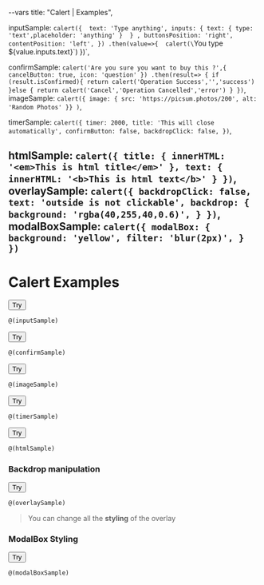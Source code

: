 --vars
title: "Calert | Examples",

inputSample: `calert({ 
    text: 'Type anything',
    inputs: { text: { type: 'text',placeholder: 'anything' }  } ,
    buttonsPosition: 'right',
    contentPosition: 'left',
  })
  .then(value=>{ 
    calert(\`You type \${value.inputs.text}\`)
  })`,

confirmSample: `
  calert('Are you sure you want to buy this ?',{
    cancelButton: true,
    icon: 'question'
  })
  .then(result=> {
    if (result.isConfirmed){
      return calert('Operation Success','','success')
    }else {
      return calert('Cancel','Operation Cancelled','error')
    }
  })
`,
imageSample: `calert({
  image: {
    src: 'https://picsum.photos/200',
    alt: 'Random Photos'
  }}
)`,

timerSample: `calert({
  timer: 2000,
  title: 'This will close automatically',
  confirmButton: false,
  backdropClick: false,
})`,

htmlSample: `calert({
  title: {
    innerHTML: '<em>This is html title</em>'
  },
  text: {
    innerHTML: '<b>This is html text</b>'
  }
})`,
overlaySample: `calert({
  backdropClick: false,
  text: 'outside is not clickable',
  backdrop: {
    background: 'rgba(40,255,40,0.6)',
  }
})`,
modalBoxSample: `calert({
  modalBox: {
    background: 'yellow',
    filter: 'blur(2px)',
  }
})`
--

# Calert Examples

<div class="sample-container">

<button onclick="@(inputSample)" class="ca-btn ca-btn-primary">Try</button>

```javascript
@(inputSample)
```

</div>

<div class="sample-container">

<button onclick="@(confirmSample)" class="ca-btn ca-btn-primary">Try</button>

```javascript
@(confirmSample)
```

</div>

<div class="sample-container">

<button onclick="@(imageSample)" class="ca-btn ca-btn-primary">Try</button>

```javascript
@(imageSample)
```

</div>

<div class="sample-container">

<button onclick="@(timerSample)" class="ca-btn ca-btn-primary">Try</button>

```javascript
@(timerSample)
```

</div>

<div class="sample-container">

<button onclick="@(htmlSample)" class="ca-btn ca-btn-primary">Try</button>

```javascript
@(htmlSample)
```


</div>

### Backdrop manipulation

<div class="sample-container">

<button onclick="@(overlaySample)" class="ca-btn ca-btn-primary">Try</button>

```javascript
@(overlaySample)
```

</div>

> You can change all the **styling** of the overlay

### ModalBox Styling

<div class="sample-container">

<button onclick="@(modalBoxSample)" class="ca-btn ca-btn-primary">Try</button>

```javascript
@(modalBoxSample)
```

</div>

